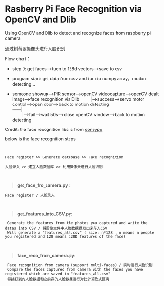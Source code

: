 # Rasberry Pi Face Recognition via OpenCV and Dlib

Using OpenCV and Dlib to detect and recognize faces from raspberry pi camera

通过树莓派摄像头进行人脸识别


Flow chart：
  - step 0: get faces——>tuen to 128d vectors——>save to csv
  - program start: get data from csv and turn to numpy array，motion detecting...

  - someone showup——>PIR sensor——>openCV videocapture——>openCV dealt image——>face recognition via Dlib
&nbsp; &nbsp; &nbsp; &nbsp; |——>success——>servo motor control——>open door——>back to motion detecting  
——|  
&nbsp; &nbsp; &nbsp; &nbsp; |——>fail——>wait 50s——>close openCV window——>back to motion detecting  


Credit: the face recognition libs is from [coneypo](https://github.com/coneypo/Dlib_face_recognition_from_camera)

below is the face recognition steps

<br>
	
	Face register >> Generate datebase >> Face recognition

  	人脸录入 >> 建立人脸数据库 >> 利用摄像头进行人脸识别

<br>

>**get\_face\_fro\_camera.py** : 
	
	Face register / 人脸录入
<br>

>**get\_features\_into\_CSV.py**: 
	
	 Generate the features from the photos you captured and write the datas into CSV / 将图像文件中人脸数据提取出来存入CSV
 	 Will generate a "features_all.csv" ( size: n*128 , n means n people you registered and 128 means 128D features of the face)
<br>

>**face\_reco\_from\_camera.py**: 
	
	 Face recognition from camera (support multi-faces) / 实时进行人脸识别
  	 Compare the faces captured from camera with the faces you have registered which are saved in "features_all.csv"
  	 将捕获到的人脸数据和之前存的人脸数据进行对比计算欧式距离


